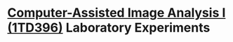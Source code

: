 # [Computer-Assisted Image Analysis I (1TD396)](http://uu.se/en/admissions/master/selma/kursplan/?kKod=1TD396&lasar=) Laboratory Experiments 
